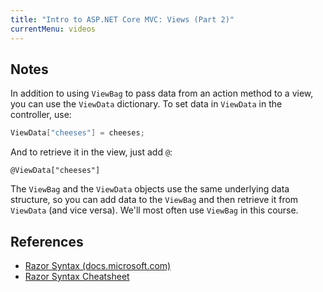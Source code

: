 ```yaml
---
title: "Intro to ASP.NET Core MVC: Views (Part 2)"
currentMenu: videos
---
```


<div class="youtube-wrapper"></div>

## Notes

In addition to using `ViewBag` to pass data from an action method to a view, you can use the `ViewData` dictionary. To set data in `ViewData` in the controller, use:

```csharp
ViewData["cheeses"] = cheeses;
```
And to retrieve it in the view, just add `@`:
```nohighlight
@ViewData["cheeses"]
```

The `ViewBag` and the `ViewData` objects use the same underlying data structure, so you can add data to the `ViewBag` and then retrieve it from `ViewData` (and vice versa). We'll most often use `ViewBag` in this course.

## References

- [Razor Syntax (docs.microsoft.com)](https://docs.microsoft.com/en-us/aspnet/core/mvc/views/razor)
- [Razor Syntax Cheatsheet](https://gist.github.com/jonlabelle/8738373)
